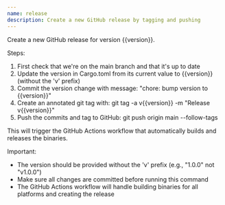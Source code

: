 ```yaml
---
name: release
description: Create a new GitHub release by tagging and pushing
---
```


Create a new GitHub release for version {{version}}.

Steps:
1. First check that we're on the main branch and that it's up to date
2. Update the version in Cargo.toml from its current value to {{version}} (without the 'v' prefix)
3. Commit the version change with message: "chore: bump version to {{version}}"
4. Create an annotated git tag with: git tag -a v{{version}} -m "Release v{{version}}"
5. Push the commits and tag to GitHub: git push origin main --follow-tags

This will trigger the GitHub Actions workflow that automatically builds and releases the binaries.

Important:
- The version should be provided without the 'v' prefix (e.g., "1.0.0" not "v1.0.0")
- Make sure all changes are committed before running this command
- The GitHub Actions workflow will handle building binaries for all platforms and creating the release